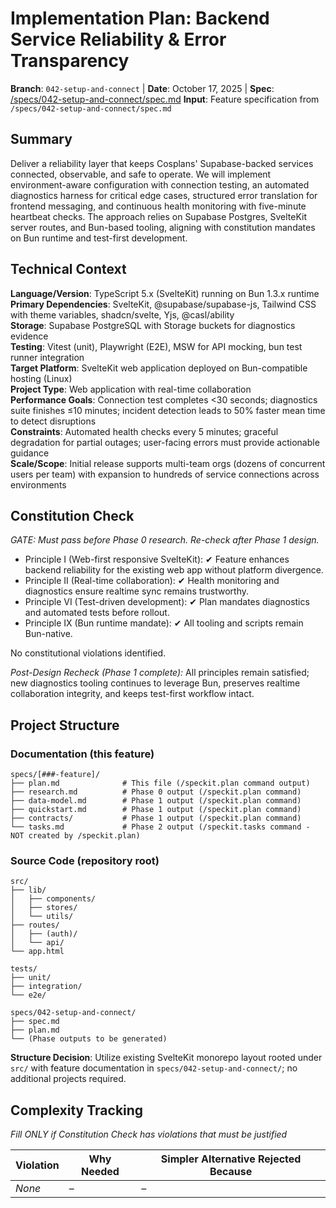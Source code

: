 ﻿# Implementation Plan: Backend Service Reliability & Error Transparency

**Branch**: `042-setup-and-connect` | **Date**: October 17, 2025 | **Spec**: [/specs/042-setup-and-connect/spec.md](./spec.md)
**Input**: Feature specification from `/specs/042-setup-and-connect/spec.md`

## Summary

Deliver a reliability layer that keeps Cosplans' Supabase-backed services connected, observable, and safe to operate. We will implement environment-aware configuration with connection testing, an automated diagnostics harness for critical edge cases, structured error translation for frontend messaging, and continuous health monitoring with five-minute heartbeat checks. The approach relies on Supabase Postgres, SvelteKit server routes, and Bun-based tooling, aligning with constitution mandates on Bun runtime and test-first development.

## Technical Context

**Language/Version**: TypeScript 5.x (SvelteKit) running on Bun 1.3.x runtime  
**Primary Dependencies**: SvelteKit, @supabase/supabase-js, Tailwind CSS with theme variables, shadcn/svelte, Yjs, @casl/ability  
**Storage**: Supabase PostgreSQL with Storage buckets for diagnostics evidence  
**Testing**: Vitest (unit), Playwright (E2E), MSW for API mocking, bun test runner integration  
**Target Platform**: SvelteKit web application deployed on Bun-compatible hosting (Linux)  
**Project Type**: Web application with real-time collaboration  
**Performance Goals**: Connection test completes <30 seconds; diagnostics suite finishes ≤10 minutes; incident detection leads to 50% faster mean time to detect disruptions  
**Constraints**: Automated health checks every 5 minutes; graceful degradation for partial outages; user-facing errors must provide actionable guidance  
**Scale/Scope**: Initial release supports multi-team orgs (dozens of concurrent users per team) with expansion to hundreds of service connections across environments

## Constitution Check

*GATE: Must pass before Phase 0 research. Re-check after Phase 1 design.*

- Principle I (Web-first responsive SvelteKit): ✔ Feature enhances backend reliability for the existing web app without platform divergence.
- Principle II (Real-time collaboration): ✔ Health monitoring and diagnostics ensure realtime sync remains trustworthy.
- Principle VI (Test-driven development): ✔ Plan mandates diagnostics and automated tests before rollout.
- Principle IX (Bun runtime mandate): ✔ All tooling and scripts remain Bun-native.

No constitutional violations identified.

*Post-Design Recheck (Phase 1 complete):* All principles remain satisfied; new diagnostics tooling continues to leverage Bun, preserves realtime collaboration integrity, and keeps test-first workflow intact.

## Project Structure

### Documentation (this feature)

```
specs/[###-feature]/
├── plan.md              # This file (/speckit.plan command output)
├── research.md          # Phase 0 output (/speckit.plan command)
├── data-model.md        # Phase 1 output (/speckit.plan command)
├── quickstart.md        # Phase 1 output (/speckit.plan command)
├── contracts/           # Phase 1 output (/speckit.plan command)
└── tasks.md             # Phase 2 output (/speckit.tasks command - NOT created by /speckit.plan)
```

### Source Code (repository root)
<!--
  ACTION REQUIRED: Replace the placeholder tree below with the concrete layout
  for this feature. Delete unused options and expand the chosen structure with
  real paths (e.g., apps/admin, packages/something). The delivered plan must
  not include Option labels.
-->

```
src/
├── lib/
│   ├── components/
│   ├── stores/
│   └── utils/
├── routes/
│   ├── (auth)/
│   └── api/
└── app.html

tests/
├── unit/
├── integration/
└── e2e/

specs/042-setup-and-connect/
├── spec.md
├── plan.md
└── (Phase outputs to be generated)
```

**Structure Decision**: Utilize existing SvelteKit monorepo layout rooted under `src/` with feature documentation in `specs/042-setup-and-connect/`; no additional projects required.

## Complexity Tracking

*Fill ONLY if Constitution Check has violations that must be justified*

| Violation | Why Needed | Simpler Alternative Rejected Because |
|-----------|------------|-------------------------------------|
| _None_ | – | – |
